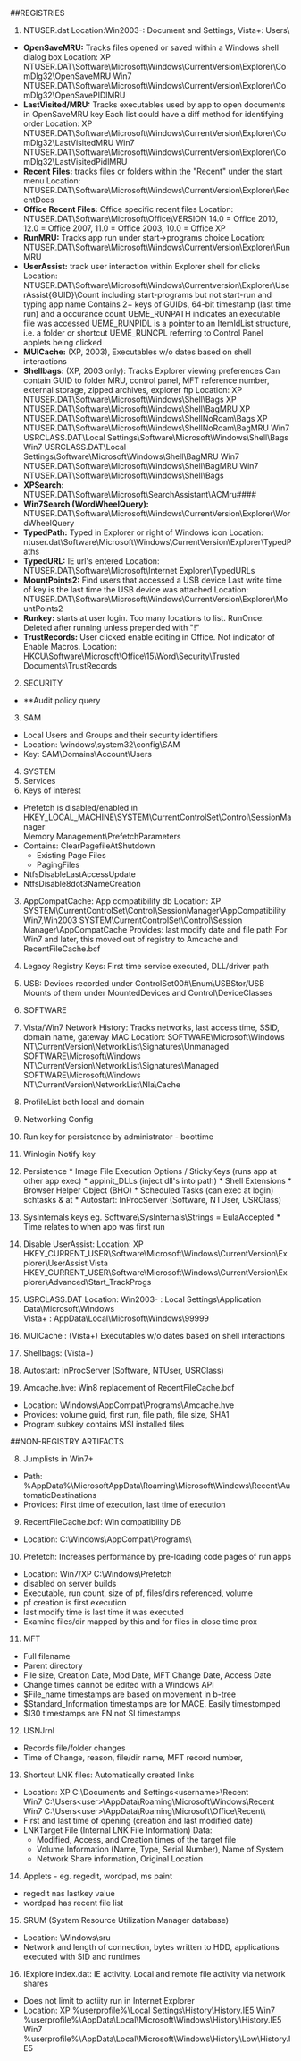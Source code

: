 ##REGISTRIES
  
1. NTUSER.dat  Location:Win2003-: Document and Settings\, Vista+: Users\
  * **OpenSaveMRU:** Tracks files opened or saved within a Windows shell dialog box
    Location: XP NTUSER.DAT\Software\Microsoft\Windows\CurrentVersion\Explorer\ComDlg32\OpenSaveMRU
              Win7 NTUSER.DAT\Software\Microsoft\Windows\CurrentVersion\Explorer\ComDlg32\OpenSavePIDlMRU
  * **LastVisited/MRU:** Tracks executables used by app to open documents in OpenSaveMRU key
    Each list could have a diff method for identifying order
    Location: XP NTUSER.DAT\Software\Microsoft\Windows\CurrentVersion\Explorer\ComDlg32\LastVisitedMRU
              Win7 NTUSER.DAT\Software\Microsoft\Windows\CurrentVersion\Explorer\ComDlg32\LastVisitedPidlMRU
  * **Recent Files:** tracks files or folders within the "Recent" under the start menu
    Location: NTUSER.DAT\Software\Microsoft\Windows\CurrentVersion\Explorer\RecentDocs
  * **Office Recent Files:** Office specific recent files
    Location: NTUSER.DAT\Software\Microsoft\Office\VERSION
      14.0 = Office 2010, 12.0 = Office 2007, 11.0 = Office 2003, 10.0 = Office XP
  * **RunMRU:** Tracks app run under start->programs choice
    Location: NTUSER.DAT\Software\Microsoft\Windows\CurrentVersion\Explorer\RunMRU
  * **UserAssist:** track user interaction within Explorer shell for clicks
    Location: NTUSER.DAT\Software\Microsoft\Windows\Currentversion\Explorer\UserAssist\{GUID}\Count
    including start-programs but not start-run and typing app name
    Contains 2+ keys of GUIDs, 64-bit timestamp (last time run) and a occurance count
	UEME_RUNPATH indicates an executable file was accessed
	UEME_RUNPIDL is a pointer to an ItemIdList structure, i.e. a folder or shortcut
	UEME_RUNCPL referring to Control Panel applets being clicked
  * **MUICache:** (XP, 2003), Executables w/o dates based on shell interactions
  * **Shellbags:** (XP, 2003 only): Tracks Explorer viewing preferences
    Can contain GUID to folder MRU, control panel, MFT reference number, external storage, zipped archives, explorer ftp
    Location: XP NTUSER.DAT\Software\Microsoft\Windows\Shell\Bags
              XP NTUSER.DAT\Software\Microsoft\Windows\Shell\BagMRU
              XP NTUSER.DAT\Software\Microsoft\Windows\ShellNoRoam\Bags
              XP NTUSER.DAT\Software\Microsoft\Windows\ShellNoRoam\BagMRU
              Win7 USRCLASS.DAT\Local Settings\Software\Microsoft\Windows\Shell\Bags
              Win7 USRCLASS.DAT\Local Settings\Software\Microsoft\Windows\Shell\BagMRU
              Win7 NTUSER.DAT\Software\Microsoft\Windows\Shell\BagMRU
              Win7 NTUSER.DAT\Software\Microsoft\Windows\Shell\Bags
  * **XPSearch:** NTUSER.DAT\Software\Microsoft\SearchAssistant\ACMru\####
  * **Win7Search (WordWheelQuery):** NTUSER.DAT\Software\Microsoft\Windows\CurrentVersion\Explorer\WordWheelQuery
  * **TypedPath:** Typed in Explorer or right of Windows icon
    Location: ntuser.dat\Software\Microsoft\Windows\CurrentVersion\Explorer\TypedPaths
  * **TypedURL:** IE url's entered
    Location: NTUSER.DAT\Software\Microsoft\Internet Explorer\TypedURLs
  * **MountPoints2:** Find users that accessed a USB device
    Last write time of key is the last time the USB device was attached
    Location: NTUSER.DAT\Software\Microsoft\Windows\CurrentVersion\Explorer\MountPoints2
  * **Runkey:** starts at user login. Too many locations to list.
        RunOnce: Deleted after running unless prepended with "!"
  * **TrustRecords:** User clicked enable editing in Office. Not indicator of Enable Macros.
    Location: HKCU\Software\Microsoft\Office\15\Word\Security\Trusted Documents\TrustRecords

2. SECURITY
  * **Audit policy query
  
3. SAM
  * Local Users and Groups and their security identifiers
  * Location: \windows\system32\config\SAM
  * Key: SAM\Domains\Account\Users
  
4. SYSTEM
  1. Services
  2. Keys of interest
  * Prefetch is disabled/enabled in HKEY_LOCAL_MACHINE\SYSTEM\CurrentControlSet\Control\SessionManager\
      Memory Management\PrefetchParameters
  * Contains: ClearPagefileAtShutdown
    *	Existing Page Files
    *	PagingFiles
  * NtfsDisableLastAccessUpdate
  * NtfsDisable8dot3NameCreation
  3. AppCompatCache: App compatibility db
    Location: XP           SYSTEM\CurrentControlSet\Control\SessionManager\AppCompatibility
              Win7,Win2003 SYSTEM\CurrentControlSet\Control\Session Manager\AppCompatCache
    Provides: last modify date and file path
    For Win7 and later, this moved out of registry to Amcache and RecentFileCache.bcf
  5. Legacy Registry Keys: First time service executed, DLL/driver path
  6. USB: Devices recorded under ControlSet00#\Enum\USBStor/USB
       Mounts of them under MountedDevices and Control\DeviceClasses

5. SOFTWARE
  1. Vista/Win7 Network History: Tracks networks, last access time, SSID, domain name, gateway MAC
    Location: SOFTWARE\Microsoft\Windows NT\CurrentVersion\NetworkList\Signatures\Unmanaged
              SOFTWARE\Microsoft\Windows NT\CurrentVersion\NetworkList\Signatures\Managed
              SOFTWARE\Microsoft\Windows NT\CurrentVersion\NetworkList\Nla\Cache
  2. ProfileList both local and domain
  3. Networking Config
  4. Run key for persistence by administrator - boottime
  5. Winlogin Notify key
  6. Persistence
    * Image File Execution Options / StickyKeys  (runs app at other app exec)
    * appinit_DLLs (inject dll's into path)
    * Shell Extensions
    * Browser Helper Object (BHO)
    * Scheduled Tasks (can exec at login) schtasks & at
    * Autostart: InProcServer (Software, NTUser, USRClass)
  7. SysInternals keys eg. Software\SysInternals\Strings = EulaAccepted
    * Time relates to when app was first run
  8. Disable UserAssist: 
   Location: XP HKEY_CURRENT_USER\Software\Microsoft\Windows\CurrentVersion\Explorer\UserAssist
             Vista HKEY_CURRENT_USER\Software\Microsoft\Windows\CurrentVersion\Explorer\Advanced\Start_TrackProgs
   
6. USRCLASS.DAT Location: Win2003- : Local Settings\Application Data\Microsoft\Windows\
                       Vista+   : AppData\Local\Microsoft\Windows\99999
  1. MUICache : (Vista+) Executables w/o dates based on shell interactions
  2. Shellbags: (Vista+)
  3. Autostart: InProcServer (Software, NTUser, USRClass)

7. Amcache.hve: Win8 replacement of RecentFileCache.bcf
  * Location: \Windows\AppCompat\Programs\Amcache.hve
  * Provides: volume guid, first run, file path, file size, SHA1
  * Program subkey contains MSI installed files

##NON-REGISTRY ARTIFACTS

8. Jumplists in Win7+
  * Path: %AppData%\MicrosoftAppData\Roaming\Microsoft\Windows\Recent\AutomaticDestinations
  * Provides: First time of execution, last time of execution

9. RecentFileCache.bcf: Win compatibility DB
  * Location: C:\Windows\AppCompat\Programs\

10. Prefetch: Increases performance by pre-loading code pages of run apps
  * Location: Win7/XP C:\Windows\Prefetch
  * disabled on server builds 
  * Executable, run count, size of pf, files/dirs referenced, volume
  * pf creation is first execution
  * last modify time is last time it was executed
  * Examine files/dir mapped by this and for files in close time prox
  
11. MFT
  * Full filename
  * Parent directory
  * File size, Creation Date, Mod Date, MFT Change Date, Access Date
  * Change times cannot be edited with a Windows API
  * $File_name timestamps are based on movement in b-tree
  * $Standard_Information timestamps are for MACE. Easily timestomped
  * $I30 timestamps are FN not SI timestamps

12. USNJrnl
  * Records file/folder changes
  * Time of Change, reason, file/dir name, MFT record number, 
  
13. Shortcut LNK files: Automatically created links
  * Location: XP C:\Documents and Settings\<username>\Recent\
            Win7 C:\Users\<user>\AppData\Roaming\Microsoft\Windows\Recent\
            Win7 C:\Users\<user>\AppData\Roaming\Microsoft\Office\Recent\
  * First and last time of opening (creation and last modified date)
  * LNKTarget File (Internal LNK File Information) Data:
    * Modified, Access, and Creation times of the target file
    * Volume Information (Name, Type, Serial Number), Name of System
    * Network Share information, Original Location
    
14. Applets - eg. regedit, wordpad, ms paint
  * regedit nas lastkey value
  * wordpad has recent file list
  
15. SRUM (System Resource Utilization Manager database)
  * Location: \Windows\sru
  * Network and length of connection, bytes written to HDD, applications executed with SID and runtimes

16. IExplore index.dat: IE activity.  Local and remote file activity via network shares
  * Does not limit to actiity run in Internet Explorer 
  * Location: XP %userprofile%\Local Settings\History\History.IE5
            Win7 %userprofile%\AppData\Local\Microsoft\Windows\History\History.IE5
            Win7 %userprofile%\AppData\Local\Microsoft\Windows\History\Low\History.IE5
